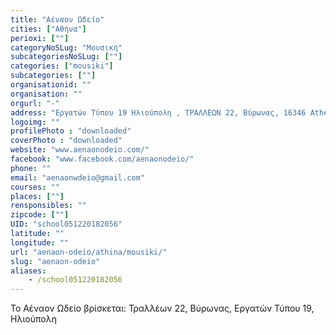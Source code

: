 ```yaml
---
title: "Αέναον Ωδείο"
cities: ["Αθήνα"]
perioxi: [""]
categoryNoSLug: "Μουσική"
subcategoriesNoSLug: [""]
categories: ["mousiki"]
subcategories: [""]
organisationid: ""
organisation: ""
orgurl: "-"
address: "Εργατών Τύπου 19 Ηλιούπολη , ΤΡΑΛΛΕΩΝ 22, Βύρωνας, 16346 Athens, Greece"
logoimg: ""
profilePhoto : "downloaded"
coverPhoto : "downloaded"
website: "www.aenaonodeio.com/"
facebook: "www.facebook.com/aenaonodeio/"
phone: ""
email: "aenaonwdeio@gmail.com"
courses: ""
places: [""]
rensponsibles: ""
zipcode: [""]
UID: "school051220182056"
latitude: ""
longitude: ""
url: "aenaon-odeio/athina/mousiki/"
slug: "aenaon-odeio"
aliases:
    - /school051220182056
---
```





Το Αέναον Ωδείο βρίσκεται: Τραλλέων 22, Βύρωνας, Εργατών Τύπου 19, Ηλιούπολη